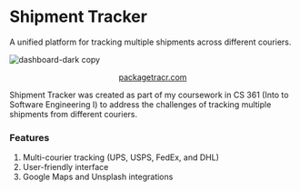 # Shipment Tracker

A unified platform for tracking multiple shipments across different couriers.

![dashboard-dark copy](https://github.com/user-attachments/assets/0e420bb9-185d-4c09-8628-2e418ac67af1)

<div align="center">
  
[packagetracr.com](https://www.packagetracr.com/)

</div>

Shipment Tracker was created as part of my coursework in CS 361 (Into to Software Engineering I) to address the challenges of tracking multiple shipments from different couriers.

### Features

1. Multi-courier tracking (UPS, USPS, FedEx, and DHL)
2. User-friendly interface
3. Google Maps and Unsplash integrations
